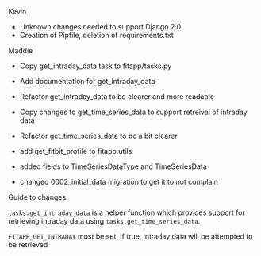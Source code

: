 Kevin
- Unknown changes needed to support Django 2.0
- Creation of Pipfile, deletion of requirements.txt

Maddie
- Copy get_intraday_data task to fitapp/tasks.py
- Add documentation for get_intraday_data
- Refactor get_intraday_data to be clearer and more readable

- Copy changes to get_time_series_data to support retreival of intraday data
- Refactor get_time_series_data to be a bit clearer
- add get_fitbit_profile to fitapp.utils

- added fields to TimeSeriesDataType and TimeSeriesData
- changed 0002_initial_data migration to get it to not complain


Guide to changes

`tasks.get_intraday_data` is a helper function which provides support for retrieving intraday data
using `tasks.get_time_series_data`.


`FITAPP_GET_INTRADAY` must be set. If true, intraday data will be attempted to be retrieved
